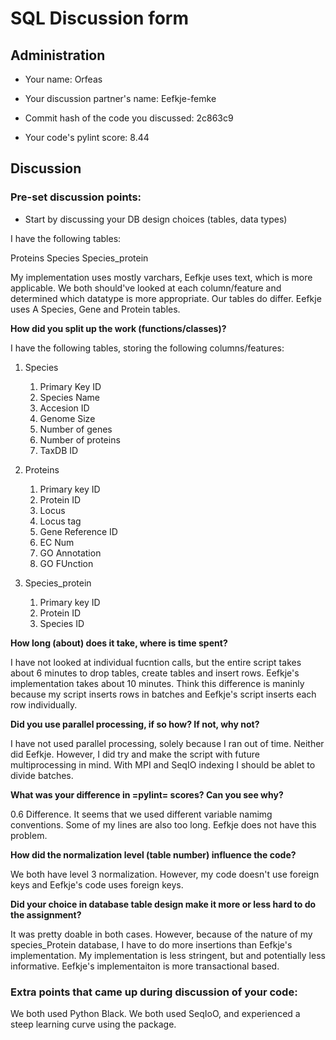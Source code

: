 # SQL Discussion form

## Administration
* Your name: Orfeas

* Your discussion partner's name: Eefkje-femke

* Commit hash of the code you discussed: 2c863c9

* Your code's pylint score: 8.44

## Discussion
### Pre-set discussion points:
- Start by discussing your DB design choices (tables, data types)

I have the following tables:

Proteins
Species
Species_protein

My implementation uses mostly varchars, Eefkje uses text, which is more applicable.
We both should've looked at each column/feature and determined which datatype is more appropriate.
Our tables do differ. Eefkje uses A Species, Gene and Protein tables.

**How did you split up the work (functions/classes)?**

I have the following tables, storing the following columns/features:
1. Species
   1. Primary Key ID
   2. Species Name
   3. Accesion ID
   4. Genome Size
   5. Number of genes
   6. Number of proteins
   7. TaxDB ID
   
2. Proteins
   1. Primary key ID
   2. Protein ID
   3. Locus
   4. Locus tag
   5. Gene Reference ID
   6. EC Num
   7. GO Annotation
   8. GO FUnction
   
3. Species_protein
   1. Primary key ID
   2. Protein ID 
   3. Species ID

**How long (about) does it take, where is time spent?**

I have not looked at individual fucntion calls, but the entire script takes about 6 minutes to drop tables, create tables and insert rows. Eefkje's implementation takes about 10 minutes. Think this difference is maninly because my script inserts rows in batches and Eefkje's script inserts each row individually.

**Did you use parallel processing, if so how? If not, why not?**

I have not used parallel processing, solely because I ran out of time. Neither did Eefkje. However, I did try and make the script with future multiprocessing in mind. With MPI and SeqIO indexing I should be ablet to divide batches.

**What was your difference in =pylint= scores? Can you see why?**

0.6 Difference. It seems that we used different variable namimg conventions. Some of my lines are also too long. Eefkje does not have this problem.

**How did the normalization level (table number) influence the code?**

We both have level 3 normalization. However, my code doesn't use foreign keys and Eefkje's code uses foreign keys.

**Did your choice in database table design make it more or less hard to do the assignment?**

It was pretty doable in both cases. However, because of the nature of my species_Protein database, I have to do more insertions
than Eefkje's implementation. My implementation is less stringent, but and potentially less informative. Eefkje's implementaiton is more transactional based.

### Extra points that came up during discussion of your code:
We both used Python Black. We both used SeqIoO, and experienced a steep learning curve using the package.


